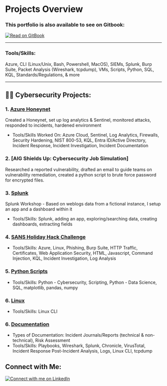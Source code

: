 # Projects Overview

### This portfolio is also available to see on Gitbook:
[![Read on GitBook](https://img.shields.io/badge/GitBook-Read-4FC08D?style=for-the-badge&logo=gitbook)](https://jacina.gitbook.io/jacina-shultz/)




---

### Tools/Skills: 
  
Azure, CLI (Linux/Unix, Bash, Powershell, MacOS), SIEMs, Splunk,
Burp Suite, Packet Analysis (Wireshark, tcpdump), VMs, Scripts, Python, SQL,
KQL, Standards/Regulations, & more

---

## 👩‍💻 Cybersecurity Projects:

### 1. [Azure Honeynet](azure-soc.md)

Created a Honeynet, set up log analytics & Sentinel, monitored attacks, responded to incidents, hardened environment

* Tools/Skills Worked On: Azure Cloud, Sentinel, Log Analytics, Firewalls, Security Hardening, NIST 800-53, KQL, Entra ID/Active Directory, Incident Response, Incident Investigation, Incident Documentation

### 2. [AIG Shields Up: Cybersecurity Job Simulation]

Researched a reported vulnerability, drafted an email to guide teams on vulnerability remediation, created a python script to brute force password for encrypted files. 

### 3. [Splunk](splunk.md)

Splunk Workshop - Based on weblogs data from a fictional instance, I setup an app and a dashboard within it

* Tools/Skills: Splunk, adding an app, exploring/searching data, creating dashboards, extracting fields

### 4. [SANS Holiday Hack Challenge](SANSHolidayHackChallenge.md)

* Tools/Skills: Azure, Linux, Phishing, Burp Suite, HTTP Traffic, Certificates, Web Application Security, HTML, Javascript, Command Injection, KQL, Incident Investigation, Log Analysis

### 5. [Python Scripts](python-scripts/)

* Tools/Skills: Python - Cybersecurity, Scripting, Python - Data Science, SQL, matplotlib, pandas, numpy

### 6. [Linux](linux-cli/)

* Tools/Skills: Linux CLI

### 6. [Documentation](sample-documentation/)

* Types of Documentation: Incident Journals/Reports (technical & non-technical), Risk Assessment
* Tools/Skills: Playbooks, Wireshark, Splunk, Chronicle, VirusTotal, Incident Response Post-Incident Analysis, Logs, Linux CLI, tcpdump
  
## Connect with Me:
[![Connect with me on LinkedIn](https://img.shields.io/badge/LinkedIn-Connect-blue?style=for-the-badge&logo=linkedin)](https://www.linkedin.com/in/jacinashultz/)
